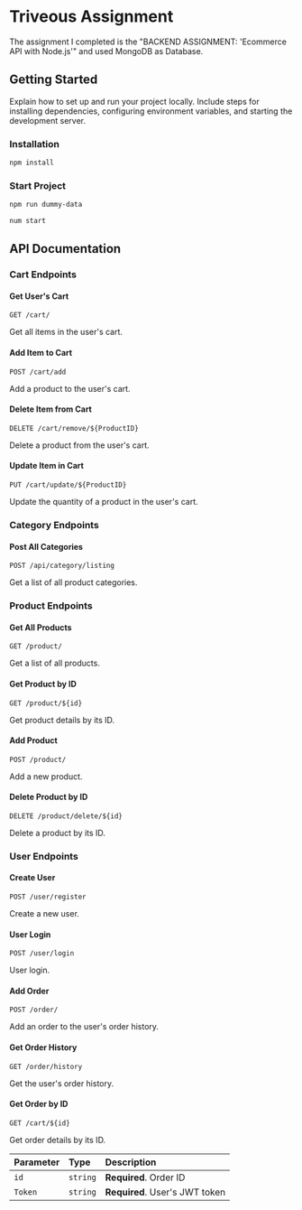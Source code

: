 # Triveous Assignment

The assignment I completed is the "BACKEND ASSIGNMENT: 'Ecommerce API with Node.js'" and used MongoDB as Database. 




## Getting Started

Explain how to set up and run your project locally. Include steps for installing dependencies, configuring environment variables, and starting the development server.

### Installation

```bash
npm install
```
### Start Project

```bash
npm run dummy-data
```
```bash
num start
```


## API Documentation

### Cart Endpoints

#### Get User's Cart

```http
GET /cart/
```

Get all items in the user's cart.


#### Add Item to Cart

```http
POST /cart/add
```

Add a product to the user's cart.


#### Delete Item from Cart

```http
DELETE /cart/remove/${ProductID}
```

Delete a product from the user's cart.


#### Update Item in Cart

```http
PUT /cart/update/${ProductID}
```

Update the quantity of a product in the user's cart.


### Category Endpoints

#### Post All Categories

```http
POST /api/category/listing
```

Get a list of all product categories.

### Product Endpoints

#### Get All Products

```http
GET /product/
```

Get a list of all products.

#### Get Product by ID

```http
GET /product/${id}
```

Get product details by its ID.



#### Add Product

```http
POST /product/
```

Add a new product.






#### Delete Product by ID

```http
DELETE /product/delete/${id}
```

Delete a product by its ID.

### User Endpoints

#### Create User

```http
POST /user/register
```

Create a new user.


#### User Login

```http
POST /user/login
```

User login.






#### Add Order

```http
POST /order/
```

Add an order to the user's order history.


#### Get Order History

```http
GET /order/history
```

Get the user's order history.



#### Get Order by ID

```http
GET /cart/${id}
```

Get order details by its ID.

| Parameter   | Type     | Description            |
| :---------- | :------- | :--------------------- |
| `id`        | `string` | **Required**. Order ID |
| `Token` | `string` | **Required**. User's JWT token     |